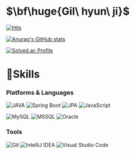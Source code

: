 # $\bf\huge{Gil\ hyun\ ji}$
[![Hits](https://hits.seeyoufarm.com/api/count/incr/badge.svg?url=https%3A%2F%2Fgithub.com%2Fkhyunji99&count_bg=%23F3C7B8&title_bg=%23FFB298&icon=&icon_color=%23000000&title=hits&edge_flat=false)](https://hits.seeyoufarm.com)

[![Anurag's GitHub stats](https://github-readme-stats.vercel.app/api?username=khyunji99&show_icons=true&theme=dracula&title_color=B5DAF5)](https://github.com/anuraghazra/github-readme-stats)

[![Solved.ac Profile](http://mazassumnida.wtf/api/v2/generate_badge?boj=khyunji_99)](https://solved.ac/khyunji_99/)

# 💪Skills
### Platforms & Languages
![JAVA](https://img.shields.io/badge/Java-007396.svg?&style=for-the-badge&logo=OpenJDK&logoColor=white)
![Spring Boot](https://img.shields.io/badge/Spring%20Boot-6DB33F.svg?&style=for-the-badge&logo=Spring%20Boot&logoColor=white)
![JPA](https://img.shields.io/badge/JPA-CCCC9C.svg?&style=for-the-badge&logo=Databricks&logoColor=white)
![JavaScript](https://img.shields.io/badge/JavaScript-F7DF1E.svg?&style=for-the-badge&logo=JavaScript&logoColor=white)

![MySQL](https://img.shields.io/badge/MySQL-4479A1.svg?&style=for-the-badge&logo=MySQL&logoColor=white)
![MSSQL](https://img.shields.io/badge/MSSQL-CC2927.svg?&style=for-the-badge&logo=microsoftsqlserver&logoColor=white)
![Oracle](https://img.shields.io/badge/Oracle-F80000.svg?&style=for-the-badge&logo=Oracle&logoColor=white)

### Tools
![Git](https://img.shields.io/badge/Git-000000.svg?&style=for-the-badge&logo=Git&logoColor=white)
![IntelliJ IDEA](https://img.shields.io/badge/IntelliJ%20IDEA-9551A0.svg?&style=for-the-badge&logo=IntelliJ%20IDEA&logoColor=white)
![Visual Studio Code](https://img.shields.io/badge/Visual%20Studio%20Code-007ACC.svg?&style=for-the-badge&logo=Visual%20Studio%20Code&logoColor=white)
